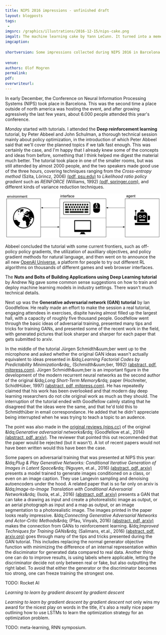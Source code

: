```yaml
---
title: NIPS 2016 impressions - unfinished draft
layout: blogposts
tags:
 - 
imgsrc: /graphics/illustrations/2016-12-15/nips-cake.png
imgalt: The machine learning cake by Yann LeCunn. It turned into a meme during NIPS 2016.
imgcaption: 

shortversion: Some impressions collected during NIPS 2016 in Barcelona.

venue: 
authors: Olof Mogren
permalink:
pdf: 
overwriteurl: 
---
```


In early December, the Conference on Neural Information Processing Systems (NIPS)
took place in Barcelona. This was the second time a place outside of north
america was hosting the event, and after growing agressively the last few
years, about 6.000 people attended this year's conference.

*Monday* started with tutorials. I attended the **Deep reinforcement learning**
tutorial, by Peter Abbeel and John Schulman, a thorough technical session
mainly about policy optimization, in the introduction of which
Peter Abbeel said that we'll cover the planned topics if we talk
fast enough. This was certainly the case, and I'm happy that I
already knew some of the concepts and ideas from before, something that
I think helped me digest the material much better. The tutorial took place
in one of the smaller rooms, but was still attended by almost 2000 people,
and the two speakers made good use of the three hours, covering techniques
ranging from the
*Cross-entropy method* (Szita, Lörincz, 2006) [(pdf, psu.edu)](http://citeseerx.ist.psu.edu/viewdoc/download?doi=10.1.1.704.9726&rep=rep1&type=pdf)
to *Likelihood ratio policy gradient* such as *REINFORCE* (Williams, 1992) [(pdf, springer.com)](http://link.springer.com/content/pdf/10.1007%2FBF00992696.pdf),
and different kinds of variance reduction techniques.

![OpenAI Universe](/graphics/illustrations/2016-12-15/openai-universe.png)

Abbeel concluded the tutorial with some current frontiers,
such as off-policy policy gradients, the utilization of auxilliary objectives,
and policy gradient methods for natural language,
and then went on to announce the all new
[OpenAI Universe](https://universe.openai.com/),
a platform for people to try out different RL algorithms on
thousands of different games and web browser interfaces.

The **Nuts and Bolts of Building Applications using Deep Learning tutorial**
by Andrew Ng gave some common sense suggestions on how to train and deploy
machine learning models in industry settings. There wasn't much technical
details.

Next up was the **Generative adversarial network (GAN) tutorial** by Ian Goodfellow.
He really made an effort to make the session a real tutorial, engaging
attendees in exercises, dispite having almost filled up the largest
hall, with a capacity of roughly five thousand people.
Goodfellow went through the basic ideas of adversarial training,
presented many tips and tricks for training GANs,
and presented some of the recent work in the field, with generated pictures
that look sharper and sharper for each paper that gets submitted
to arxiv.

In the middle of the tutorial J&uuml;rgen Schmidth&uum;ber went up to the
microphone and asked whether the original GAN ideas wasn't actually
equivalent to ideas presented in
&ldq;*Learning Factorial Codes by Predictability Minimization*&rdq;,
(Schmidth&uum;ber, 1992) [(abstract, pdf, mitpress.com)](http://www.mitpressjournals.org/doi/abs/10.1162/neco.1992.4.6.863#.WHT46WeYqwY).
J&uuml;rgen Schmidth&uum;ber is an important figure
in the development of the modern recurrent
neural networks as the second author of the original
&ldq;*Long Short-Term Memory*&rdq; paper (Hochreiter, SchidtH&uuml;ber, 1997)
[(abstract, pdf, mitpress.com)](http://www.mitpressjournals.org/doi/abs/10.1162/neco.1997.9.8.1735).
He has repeatedly claimed that his work has been overlooked
and that modern day deep learning researchers do not cite
original work as much as they should.
The interruption of the tutorial ended with Goodfellow calmly stating that
he disagreed that the ideas were the same, and that he'd told
this to Schmidth&uuml;ber in email correspondance.
He added that he didn't appreciate being interrupted when he was
trying to teach a topic to an audence.

The point was also made in the [original reviews (nips.cc)](http://media.nips.cc/nipsbooks/nipspapers/paper_files/nips27/reviews/1384.html) of the original
&ldq;*Generative adversarial networks*&rdq; (Goodfellow et.al., 2014)
[(abstract, pdf, arxiv)](https://arxiv.org/abs/1406.2661).
The reviewer that pointed this out recommended that the paper would be rejected
(but it wasn't).
A lot of recent papers would not have been written would this have been the case.

Some papers on adversarial training that was presented at NIPS this year:
&ldq;*Plug & Play Generative Networks: Conditional Iterative Generation of Images in Latent Space*&rdq; (Nguyen, et.al., 2016)
[(abstract, pdf, arxiv)](https://arxiv.org/abs/1612.00005)
presents a model trained to generate images conditioned on
a class, or even on an image caption. They use Langevin sampling
and denoising autoencoders under the hood.
A related paper that is so far only on arxiv is
&ldq;*Image-to-Image Translation with Conditional Adversarial Networks*&rdq;
(Isola, et.al., 2016)
[(abstract, pdf, arxiv)](https://arxiv.org/abs/1611.07004)
presents a GAN that can take a drawing as input and create
a photorealistic image as output, or an aerial photograph as
input and a map as output, or an image segmentation to a photorealistic image.
The images printed in the paper looks really impressive.
&ldq;*Connecting Generative Adversarial Networks and Actor-Critic Methods*&rdq;
(Pfau, Vinyals, 2016)
[(abstract, pdf, arxiv)](https://arxiv.org/abs/1610.01945)
makes the connection from GANs to reinforcement learning.
&ldq;*Improved Techniques for Training GANs*&rdq;
(Salimans, et.al., 2016)
[(abstract, pdf, arxiv.org)](https://arxiv.org/abs/1606.03498)
goes through many of the tips and tricks presented during the GAN tutorial.
This includes replacing the normal generator objective function with minimizing
the difference of an internal representation within the disciminator
for generated data compared to real data.
Another thing one can do to improve results, is using labels where applicable,
letting the discriminator decide not only between real or fake, but also
outputting the right label.
To avoid that either the generator or the discriminator becomes too strong,
one can freeze training the strongest one.

TODO: Rocket AI

*Learning to learn by gradient descent by gradient descent*

*Learning to learn by gradient descent by gradient descent*
not only wins my award for the nicest play on words in the title,
it's also a really nice paper outlining how to use LSTMs to learn
the optimization strategy for an optimization problem.


TODO: meta-learning, RNN symposium.


